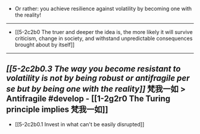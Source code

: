 - Or rather: you achieve resilience against volatility by becoming one with the reality!
---
- [[5-2c2b0 The truer and deeper the idea is, the more likely it will survive criticism, change in society, and withstand unpredictable consequences brought about by itself]]
---
*[[5-2c2b0.3 The way you become resistant to volatility is not by being robust or antifragile per se but by being one with the reality]]*
	**梵我一如 > Antifragile** #develop 
    - [[1-2g2r0 The Turing principle implies 梵我一如]]
---
- [[5-2c2b0.1 Invest in what can't be easily disrupted]]

